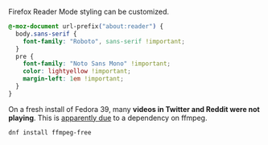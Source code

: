 Firefox Reader Mode styling can be customized.

```css
@-moz-document url-prefix("about:reader") {
  body.sans-serif {
    font-family: "Roboto", sans-serif !important;
  }
  pre {
    font-family: "Noto Sans Mono" !important;
    color: lightyellow !important;
    margin-left: 1em !important;
  }
}
```

On a fresh install of Fedora 39, many **videos in Twitter and Reddit were not playing**.
This is [apparently due](https://www.reddit.com/r/firefox/comments/w68e0i/issues_with_video_playback_on_twitter_and_reddit/) to a dependency on ffmpeg.

```sh
dnf install ffmpeg-free
```
